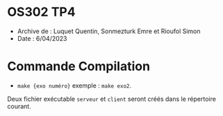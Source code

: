 # OS302 TP4

* Archive de : Luquet Quentin, Sonmezturk Emre et Rioufol Simon
* Date : 6/04/2023

# Commande Compilation

* `make {exo numéro}` exemple : `make exo2`.

Deux fichier exécutable `serveur` et `client` seront créés dans le répertoire courant.
